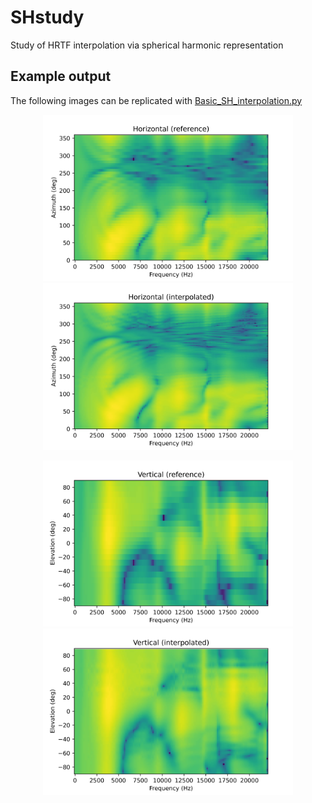 # SHstudy
Study of HRTF interpolation via spherical harmonic representation


## Example output

The following images can be replicated with [Basic_SH_interpolation.py](https://github.com/davircarvalho/SHstudy/blob/main/Basic_SH_interpolation.py)

<p align="center">
<img width="400px" src="https://github.com/davircarvalho/SHstudy/blob/main/Images/Horizontal%20(reference).jpeg"/>
<img width="400px" src="https://github.com/davircarvalho/SHstudy/blob/main/Images/Horizontal%20(interpolated).jpeg"/>
</p>

<p align="center">
<img width="400px" src="https://github.com/davircarvalho/SHstudy/blob/main/Images/Vertical%20(reference).jpeg"/>
<img width="400px" src="https://github.com/davircarvalho/SHstudy/blob/main/Images/Vertical%20(interpolated).jpeg"/>
</p>
